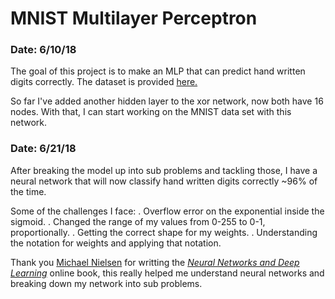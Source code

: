 # MNIST Multilayer Perceptron 

### Date: 6/10/18

The goal of this project is to make an MLP that can predict hand written digits
correctly. The dataset is provided [here.](http://yann.lecun.com/exdb/mnist/)

So far I've added another hidden layer to the xor network, now both have 16 
nodes. With that, I can start working on the MNIST data set with this network.

### Date: 6/21/18

After breaking the model up into sub problems and tackling those, I have a 
neural network that will now classify hand written digits correctly ~96% of the
time.

Some of the challenges I face:
  . Overflow error on the exponential inside the sigmoid.
    . Changed the range of my values from 0-255 to 0-1, proportionally.
  . Getting the correct shape for my weights.
    . Understanding the notation for weights and applying that notation.

Thank you [Michael Nielsen](http://michaelnielsen.org/) for writting the
_[Neural Networks and Deep Learning](http://neuralnetworksanddeeplearning.com/)_
 online book, this really helped me understand neural networks and breaking down
my network into sub problems.
